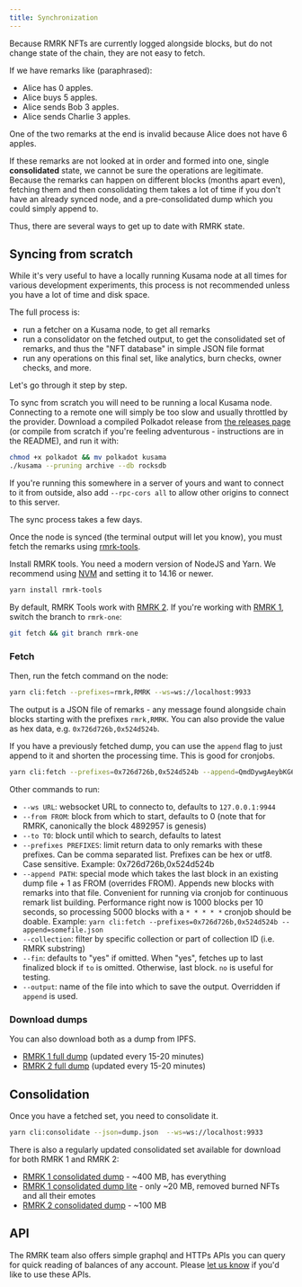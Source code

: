 ```yaml
---
title: Synchronization
---
```


Because RMRK NFTs are currently logged alongside blocks, but do not change state of the chain, they
are not easy to fetch.

If we have remarks like (paraphrased):

- Alice has 0 apples.
- Alice buys 5 apples.
- Alice sends Bob 3 apples.
- Alice sends Charlie 3 apples.

One of the two remarks at the end is invalid because Alice does not have 6 apples.

If these remarks are not looked at in order and formed into one, single **consolidated** state, we
cannot be sure the operations are legitimate. Because the remarks can happen on different blocks
(months apart even), fetching them and then consolidating them takes a lot of time if you don't have
an already synced node, and a pre-consolidated dump which you could simply append to.

Thus, there are several ways to get up to date with RMRK state.

## Syncing from scratch

While it's very useful to have a locally running Kusama node at all times for various development
experiments, this process is not recommended unless you have a lot of time and disk space.

The full process is:

- run a fetcher on a Kusama node, to get all remarks
- run a consolidator on the fetched output, to get the consolidated set of remarks, and thus the
  "NFT database" in simple JSON file format
- run any operations on this final set, like analytics, burn checks, owner checks, and more.

Let's go through it step by step.

To sync from scratch you will need to be running a local Kusama node. Connecting to a remote one
will simply be too slow and usually throttled by the provider. Download a compiled Polkadot release
from [the releases page](https://github.com/paritytech/polkadot/releases) (or compile from scratch
if you're feeling adventurous - instructions are in the README), and run it with:

```bash
chmod +x polkadot && mv polkadot kusama
./kusama --pruning archive --db rocksdb
```

If you're running this somewhere in a server of yours and want to connect to it from outside, also
add `--rpc-cors all` to allow other origins to connect to this server.

The sync process takes a few days.

Once the node is synced (the terminal output will let you know), you must fetch the remarks using
[rmrk-tools](https://github.com/rmrk-team/rmrk-tools/).

Install RMRK tools. You need a modern version of NodeJS and Yarn. We recommend using
[NVM](https://github.com/nvm-sh/nvm) and setting it to 14.16 or newer.

```bash
yarn install rmrk-tools
```

By default, RMRK Tools work with [RMRK 2](/rmrk2.md). If you're working with [RMRK 1](/rmrk1.md),
switch the branch to `rmrk-one`:

```bash
git fetch && git branch rmrk-one
```

### Fetch

Then, run the fetch command on the node:

```bash
yarn cli:fetch --prefixes=rmrk,RMRK --ws=ws://localhost:9933
```

The output is a JSON file of remarks - any message found alongside chain blocks starting with the
prefixes `rmrk,RMRK`. You can also provide the value as hex data, e.g. `0x726d726b,0x524d524b`.

If you have a previously fetched dump, you can use the `append` flag to just append to it and
shorten the processing time. This is good for cronjobs.

```bash
yarn cli:fetch --prefixes=0x726d726b,0x524d524b --append=QmdDywgAeybKG6erv5tJmzzfADZs19aJQV1PoMDmff6jR5.json --ws=wss://node.rmrk.app --from=8000000 --to=9000000
```

Other commands to run:

- `--ws URL`: websocket URL to connecto to, defaults to `127.0.0.1:9944`
- `--from FROM`: block from which to start, defaults to 0 (note that for RMRK, canonically the block
  4892957 is genesis)
- `--to TO`: block until which to search, defaults to latest
- `--prefixes PREFIXES`: limit return data to only remarks with these prefixes. Can be comma
  separated list. Prefixes can be hex or utf8. Case sensitive. Example: 0x726d726b,0x524d524b
- `--append PATH`: special mode which takes the last block in an existing dump file + 1 as FROM
  (overrides FROM). Appends new blocks with remarks into that file. Convenient for running via
  cronjob for continuous remark list building. Performance right now is 1000 blocks per 10 seconds,
  so processing 5000 blocks with a `* * * * *` cronjob should be doable. Example:
  `yarn cli:fetch --prefixes=0x726d726b,0x524d524b --append=somefile.json`
- `--collection`: filter by specific collection or part of collection ID (i.e. RMRK substring)
- `--fin`: defaults to "yes" if omitted. When "yes", fetches up to last finalized block if `to` is
  omitted. Otherwise, last block. `no` is useful for testing.
- `--output`: name of the file into which to save the output. Overridden if `append` is used.

### Download dumps

You can also download both as a dump from IPFS.

- [RMRK 1 full dump](https://gateway.pinata.cloud/ipns/latestdump.rmrk.app) (updated every 15-20
  minutes)
- [RMRK 2 full dump](https://gateway.pinata.cloud/ipns/latest-rmrk2.rmrk.link) (updated every 15-20
  minutes)

## Consolidation

Once you have a fetched set, you need to consolidate it.

```bash
yarn cli:consolidate --json=dump.json  --ws=ws://localhost:9933
```

There is also a regularly updated consolidated set available for download for both RMRK 1 and RMRK
2:

- [RMRK 1 consolidated dump](https://gateway.pinata.cloud/ipns/precon-mkt.rmrk.app) - ~400 MB, has
  everything
- [RMRK 1 consolidated dump lite](https://gateway.pinata.cloud/ipns/precon-lite.rmrk.link) - only
  ~20 MB, removed burned NFTs and all their emotes
- [RMRK 2 consolidated dump](https://gateway.pinata.cloud/ipns/precon-rmrk2.rmrk.link) - ~100 MB

## API

The RMRK team also offers simple graphql and HTTPs APIs you can query for quick reading of balances
of any account. Please [let us know](https://t.me/rmrkimpl) if you'd like to use these APIs.
